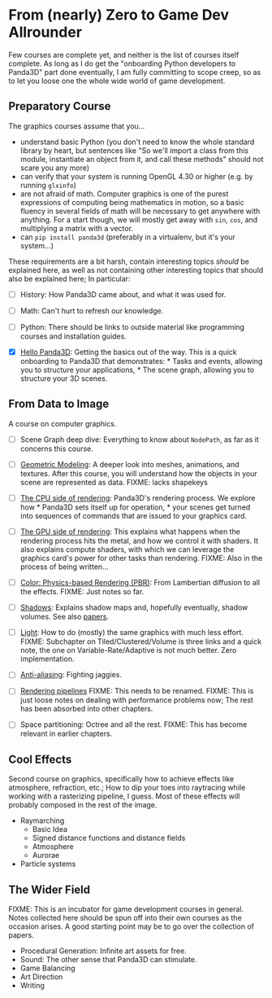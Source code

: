 From (nearly) Zero to Game Dev Allrounder
=========================================

Few courses are complete yet, and neither is the list of courses itself
complete. As long as I do get the "onboarding Python developers to 
Panda3D" part done eventually, I am fully committing to scope creep, so
as to let you loose one the whole wide world of game development.


Preparatory Course
------------------

The graphics courses assume that you...
* understand basic Python (you don't need to know the whole standard
  library by heart, but sentences like "So we'll import a class from 
  this module, instantiate an object from it, and call these methods"
  should not scare you any more)
* can verify that your system is running OpenGL 4.30 or higher (e.g. by
  running `glxinfo`)
* are not afraid of math. Computer graphics is one of the purest
  expressions of computing being mathematics in motion, so a basic
  fluency in several fields of math will be necessary to get anywhere
  with anything. For a start though, we will mostly get away with `sin`,
  `cos`, and multiplying a matrix with a vector.
* can `pip install panda3d` (preferably in a virtualenv, but it's your
  system...)

These requirements are a bit harsh, contain interesting topics *should*
be explained here, as well as not containing other interesting topics
that should also be explained here; In particular:
- [ ] History: How Panda3D came about, and what it was used for.
- [ ] Math: Can't hurt to refresh our knowledge.
- [ ] Python: There should be links to outside material like programming
      courses and installation guides.
- [X] [Hello Panda3D](hello_panda3d/hello_panda3d.md): Getting the
      basics out of the way. This is a quick onboarding to Panda3D that
      demonstrates:
      * Tasks and events, allowing you to structure your applications,
      * The scene graph, allowing you to structure your 3D scenes.


From Data to Image
------------------

A course on computer graphics.

- [ ] Scene Graph deep dive: Everything to know about `NodePath`, as
      far as it concerns this course.
- [ ] [Geometric Modeling](./geometric_modeling/geometric_modeling.md):
      A deeper look into meshes, animations, and textures. After this
      course, you will understand how the objects in your scene are
      represented as data. FIXME: lacks shapekeys
- [ ] [The CPU side of rendering](./cpu_rendering/cpu_rendering.md):
      Panda3D's rendering process. We explore how
      * Panda3D sets itself up for operation,
      * your scenes get turned into sequences of commands that are
        issued to your graphics card.
- [ ] [The GPU side of rendering](./gpu_rendering/gpu_rendering.md):
      This explains what happens when the rendering process hits
      the metal, and how we control it with shaders. It also explains
      compute shaders, with which we can leverage the graphics card's
      power for other tasks than rendering. FIXME: Also in the process
      of being written...
- [ ] [Color: Physics-based Rendering (PBR)](./color/color.md): From
      Lambertian diffusion to all the effects. FIXME: Just notes so far.
- [ ] [Shadows](./shadow/shadow.md): Explains shadow maps and, hopefully
      eventually, shadow volumes. See also
      [papers](./papers_and_talks.md#Graphics).
- [ ] [Light](./light/light.md): How to do (mostly) the same graphics
      with much less effort.
      FIXME: Subchapter on Tiled/Clustered/Volume is three links and a
      quick note, the one on Variable-Rate/Adaptive is not much better.
      Zero implementation.
- [ ] [Anti-aliasing](./antialiasing/antialiasing.md): Fighting jaggies.
- [ ] [Rendering pipelines](./rendering_pipelines/rendering_pipelines.md)
      FIXME: This needs to be renamed.
      FIXME: This is just loose notes on dealing with performance
      problems now; The rest has been absorbed into other chapters.
- [ ] Space partitioning: Octree and all the rest. FIXME: This has
      become relevant in earlier chapters.


Cool Effects
------------

Second course on graphics, specifically how to achieve effects like
atmosphere, refraction, etc.; How to dip your toes into raytracing while
working with a rasterizing pipeline, I guess. Most of these effects will
probably composed in the rest of the image.
* Raymarching
  * Basic Idea
  * Signed distance functions and distance fields
  * Atmosphere
  * Aurorae
* Particle systems


The Wider Field
---------------

FIXME: This is an incubator for game development courses in general.
Notes collected here should be spun off into their own courses as the
occasion arises. A good starting point may be to go over the collection
of papers.

* Procedural Generation: Infinite art assets for free.
* Sound: The other sense that Panda3D can stimulate.
* Game Balancing
* Art Direction
* Writing
